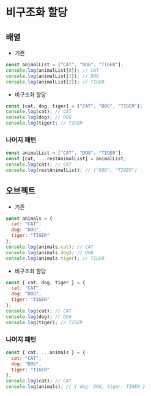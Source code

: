 # 비구조화 할당

## 배열
- 기존
```javascript
const animalList = ["CAT", "DOG", "TIGER"];
console.log(animalList[0]); // CAT
console.log(animalList[1]); // DOG
console.log(animalList[2]); // TIGER
```
- 비구조화 할당
```javascript
const [cat, dog, tiger] = ["CAT", "DOG", "TIGER"];
console.log(cat); // CAT
console.log(dog); // DOG
console.log(tiger); // TIGER
```

### 나머지 패턴 
```javascript
const animalList = ["CAT", "DOG", "TIGER"];
const [cat, ...restAnimalList] = animalList;
console.log(cat); // CAT
console.log(restAnimalList); // ["DOG", "TIGER"]
```

## 오브젝트
- 기존
```javascript
const animals = {
  cat: "CAT",
  dog: "DOG",
  tiger: "TIGER"
};
console.log(animals.cat); // CAT
console.log(animals.dog); // DOG
console.log(animals.tiger); // TIGER
```
- 비구조화 할당
```javascript
const { cat, dog, tiger } = {
  cat: "CAT",
  dog: "DOG",
  tiger: "TIGER"
};
console.log(cat); // CAT
console.log(dog); // DOG
console.log(tiger); // TIGER
```

### 나머지 패턴
```javascript
const { cat, ...animals } = {
  cat: "CAT",
  dog: "DOG",
  tiger: "TIGER"
};
console.log(cat); // CAT
console.log(animals); // { dog: DOG, tiger: TIGER }
```